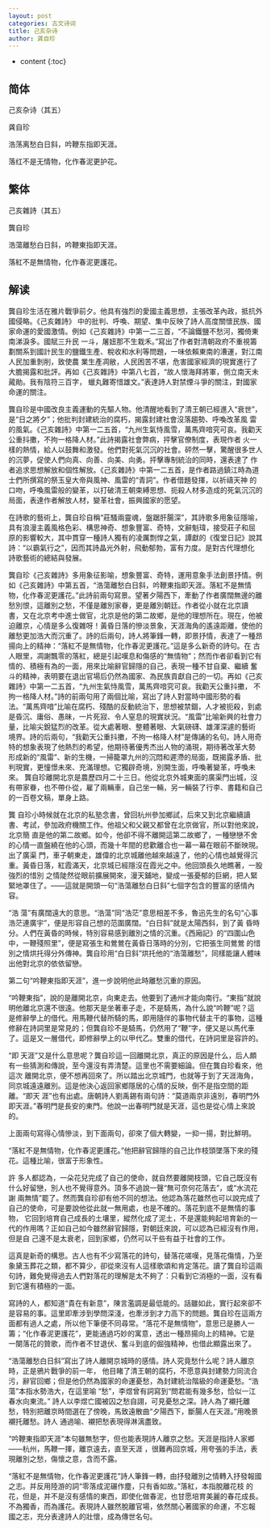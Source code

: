 ```yaml
---
layout: post
categories: 古文诗词
title: 己亥杂诗
author: 龚自珍
---
```

* content
{:toc}

## 简体

己亥杂诗（其五）

龚自珍         

浩荡离愁白日斜，吟鞭东指即天涯。

落红不是无情物，化作春泥更护花。

## 繁体

己亥雜詩（其五）

龔自珍        

浩蕩離愁白日斜，吟鞭東指即天涯。

落紅不是無情物，化作春泥更護花。

## 解读

龔自珍生活在雅片戰爭前夕。他具有強烈的愛國主義思想，主張改革內政，抵抗外國侵略。《己亥雜詩》 中的批判、呼喚、期望、集中反映了詩人高度關懷民族、國家命運的愛國激情。例如《己亥雜詩》中第一二三首，“不論鐵鹽不愁河，獨倚東南涕淚多。國賦三升民 一斗，屠妞那不生栽禾。”寫出了作者對清朝政府不重視籌劃關系到國計民生的鹽鐵生產、稅收和水利等問題，一味依賴東南的漕運，對江南人民加重剝削，致使農 業生產凋敝，人民困苦不堪，危害國家經濟的現實進行了大膽揭露和批評。再如《己亥雜詩》中第八七首，“故人懷海拜將軍，側立南天未蕆勛。我有陰符三百字， 蠟丸難寄惜雄文。”表達詩人對禁煙斗爭的關注，對國家命運的關注。

龔自珍是中國改良主義運動的先驅人物。他清醒地看到了清王朝已經進入“衰世”，是“日之將夕”；他批判封建統治的腐朽，揭露封建社會沒落趨勢、呼喚改革風 雷的風氣。《己亥雜詩》中第一二五首，“九州生氣恃風雪，萬馬齊喑究可哀。我勸天公重抖擻，不拘一格降人材。”此詩揭露社會弊病，抨擊官僚制度，表現作者 火一樣的熱情，給人以鼓舞和激發。他們對死氣沉沉的社會。砰然一擊，驚醒很多世人的沉夢，促使人們向真、向善、向美、向勇。抨擊專制統治的同時，還表達了 作者追求思想解放和個性解放。《己亥雜詩》中第一二五首，是作者路過鎮江時為道士們所撰寫的祭玉皇大帝與風神、風雷的“青詞”。作者借題發揮，以祈禱天神 的口吻，呼喚風雷般的變革，以打破清王朝束縛思想、扼殺人材多造成的死氣沉沉的局面，表達作者解放人材，變革社會，振興國家的愿望。

在詩歌的藝術上，龔自珍自稱“莊騷兩靈魂，盤踞肝腸深”，其詩歌多用象征隱喻，具有浪漫主義風格色彩、構思神奇、想象豐富、奇特，文辭魁瑋，接受莊子和屈 原的影響較大，其中貫穿一種詩人獨有的凌厲剽悍之氣，譚獻的《復堂日記》說其詩：“以霸氣行之”，因而其詩晶光外射，飛動郁勃，富有力度。是對古代理想化 詩歌藝術的總結與發展。

龔自珍《己亥雜詩》多用象征影喻，想象豐富、奇特，運用意象手法創景抒情。例如《己亥雜詩》中第五首，“浩蕩離愁白日斜，吟鞭東指即天涯。落紅不是無情 物，化作春泥更護花。”此詩前兩句寫景。望著夕陽西下，牽動了作者廣闊無邊的離愁別恨，這離別之愁，不僅是離別家眷，更是離別朝廷。作者從小就在北京讀 書，又在北京考中進士做官，北京是他的第二故鄉，是他的理想所在。現在，他被迫離京，心情是多么復雜呀！黃昏日落的慘淡景象，天涯海角的遙遠距離，使他的 離愁更加浩大而沉重了。詩的后兩句，詩人將筆鋒一轉，即景抒情，表達了一種昂揚向上的精神：“落紅不是無情物，化作春泥更護花。”這是多么新奇的詩句。在 古人眼里，凋謝飄零的落紅，總是引起嘆息和傷感的“無情物”；然而作者卻看到它有情的、積極有為的一面，用來比喻辭官歸隱的自己，表現一種不甘自棄、繼續 奮斗的精神，表明要在退出官場后仍然為國家、為民族貢獻自己的一切。再如《己亥雜詩》中第一二五首，“九州生氣恃風雪，萬馬齊喑究可哀。我勸天公重抖擻， 不拘一格降人材。”詩的前兩句用了兩個比喻，寫出了詩人對當時中國形勢的看法。“萬馬齊喑”比喻在腐朽、殘酷的反動統治下，思想被禁錮，人才被扼殺，到處 是昏沉、庸俗、愚昧，一片死寂、令人窒息的現實狀況。“風雷”比喻新興的社會力量，比喻尖銳猛烈的改革。從大處著眼、整體著眼、大氣磅礴、雄渾深遽的藝術 境界。詩的后兩句，“我勸天公重抖擻，不拘一格降人材”是傳誦的名句。詩人用奇特的想象表現了他熱烈的希望，他期待著優秀杰出人物的涌現，期待著改革大勢 形成新的“風雷”、新的生機，一掃籠罩九州的沉悶和遲滯的局面，既揭露矛盾、批判現實，更憧憬未來、充滿理想。它獨辟奇境，別開生面，呼喚著變革，呼喚未來。
龔自珍離開北京是農歷四月二十三日。他從北京外城東面的廣渠門出城，沒有帶家眷，也不帶仆從，雇了兩輛車，自己坐一輛，另一輛裝了行李、書籍和自己的一百卷文稿，單身上路。

龔 自珍小時候就在北京的私塾念書，曾回杭州參加鄉試，后來又到北京繼續讀書、考試，參加政府機關工作。他祖父和父親又都曾在北京做官，所以對他來說，北京簡 直是他的第二故鄉。如今，他卻不得不離開這第二故鄉了，一種戀戀不舍的心情一直盤繞在他的心頭，而幾十年間的悲歡離合也一幕一幕在眼前不斷映現。出了廣渠 門，車子朝東走，雄偉的北京城離他越來越遠了，他的心情也越覺得沉重。黃昏日落，紅霞滿天，北京城已經隱沒在霞光之中。他回頭長久地瞧著，一股強烈的惜別 之情陡然從眼前擴展開來，漫天鋪地，變成一張憂郁的巨網，把人緊緊地罩住了。——這就是開頭一句“浩蕩離愁白日斜”七個字包含的豐富的感情內容。

“浩 蕩”有廣闊遠大的意思。“浩蕩”同“浩茫”意思相差不多，魯迅先生的名句“心事浩茫連廣宇”，便是形容自己想的范圍廣闊。“白日斜”就是太陽西斜，到了黃 昏時分。人們在黃昏的時候，特別容易感到離別之情的沉重。《西廂記》的“四圍山色中，一鞭殘照里”，便是寫張生和鶯鶯在黃昏日落時的分別，它把張生同鶯鶯 的惜別之情烘托得分外傳神。龔自珍用“白日斜”烘托他的“浩蕩離愁”，同樣能讓人體味出他對北京的依依留戀。

第二句“吟鞭東指即天涯”，進一步說明他此時離愁沉重的原因。

“吟鞭東指”，說的是離開北京，向東走去。他要到了通州才能向南行。“東指”就說明他離北京還不很遠。他那天是坐著車子走，不是騎馬，為什么說“吟鞭”呢？這 是修辭學上的借代。用馬鞭代替所騎的馬，即用隨伴的事物代替主干的事物，這種修辭在詩詞里是常見的；但龔自珍不是騎馬，仍然用了“鞭”字，便又是以馬代車 了。這是又一層借代，即修辭學上的以甲代乙。雙重的借代，在詩詞里是容許的。

“即 天涯”又是什么意思呢？龔自珍這一回離開北京，真正的原因是什么，后人頗有一些猜測和傳說，至今還沒有弄清楚。這里也不需要細論。但在龔自珍看來，他這次 離開北京，便不想再回來了。所以踏出北京城門，也就等于到了天涯海角，同京城遠遠離別。這是他決心返回家鄉隱居的心情的反映，倒不是指空間的距離。“即天 涯”也有出處。唐朝詩人劉禹錫有兩句詩：“莫道兩京非遠別，春明門外即天涯。”春明門是長安的東門。他說一出春明門就是天涯，這也是從心情上來說的。

上面兩句寫得心情慘淡，到下面兩句，卻來了個大轉變，一抑一揚，對比鮮明。

“落紅不是無情物，化作春泥更護花。”他把辭官歸隱的自己比作枝頭墜落下來的殘花。這種比喻，很富于形象性。

許 多人都認為，一朵花兒完成了自己的使命，就自然要離開枝頭，它自己既沒有什么好留戀，別人也不覺得意外。頂多不過說一聲“無可奈何花落去”，或“水流花謝 兩無情”罷了。然而龔自珍卻有他不同的想法。他認為落花雖然也可以說完成了自己的使命，可是要說他從此就一無用處，也是不確的。落花到底不是無情的事物， 它回到培育自己成長的土壤里，縱然化成了泥土，不是還能夠起培育新的一代的作用嗎？正如自己如今雖然辭官歸隱，對朝廷來說，可以認為已經沒有作用，但是自 己還不是太衰老，回到家鄉，仍然可以干些有益于社會的工作。

這真是新奇的構思。古人也有不少寫落花的詩句，替落花嗟嘆，見落花傷情，乃至象黛玉葬花之類，都不算少，卻從來沒有人這樣歌頌和肯定落花。讀了龔自珍這兩句詩，難免覺得過去人們對落花的理解是太不夠了：只看到它消極的一面，沒有看到它還有積極的一面。

寫詩的人，都知道“貴在有新意”，陳言濫調是最低能的。話雖如此，實行起來卻不是容易的事。這里即牽涉到學問深淺，也牽涉到才力高下的問題。龔自珍在這兩方 面都有過人之處，所以他下筆便不同尋常。“落花不是無情物”，意思已是勝人一籌；“化作春泥更護花”，更能通過巧妙的寓意，透出一種昂揚向上的精神。它是 一闋落花的贊歌，而作者不甘退伏、奮斗到底的倔強精神，也借此顯露出來了。

“浩蕩離愁白日斜”寫出了詩人離開京城時的感情。詩人究竟愁什么呢？詩人離京時，正是鴉片戰爭的前一年， 他目睹了清王朝的腐朽，不愿意與封建勢力同流合污，辭官回鄉；但是他仍然為國家的命運憂愁，為封建統治階級的命運憂愁。“浩蕩”本指水勢浩大，在這里喻 “愁”，李煜曾有詞寫到“問君能有幾多愁，恰似一江春水向東流。” 詩人以李煜亡國被囚之愁自詡，可見憂愁之深。詩人為了襯托離愁，特別把離京時間選在了傍晚，馬致遠散曲“夕陽西下，斷腸人在天涯。”用晚景襯托離愁。詩人 通過喻、襯把愁表現得淋漓盡致。

“吟鞭東指即天涯”本句雖無愁字，但也能表現詩人離京之愁。天涯是指詩人家鄉——杭州，馬鞭一揮，離京遠去，直至天涯 ，很難再回京城，用夸張的手法，表現離別之愁，傷懷之意，含而不露。

“落紅不是無情物，化作春泥更護花”詩人筆鋒一轉，由抒發離別之情轉入抒發報國之志。并反用陸游的詞“零落成泥碾作塵，只有香如故。”落紅，本指脫離花枝 的花，但是，并不是沒有感情的東西，即使化做春泥，也甘愿培育美麗的春花成長。不為獨香，而為護花。表現詩人雖然脫離官場，依然關心著國家的命運，不忘報 國之志，充分表達詩人的壯懷，成為傳世名句。